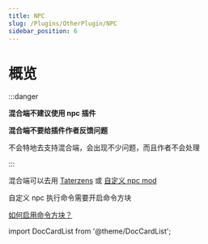 ```yaml
---
title: NPC
slug: /Plugins/OtherPlugin/NPC
sidebar_position: 6
---
```


# 概览

:::danger

**混合端不建议使用 npc 插件**

**混合端不要给插件作者反馈问题**

不会特地去支持混合端，会出现不少问题，而且作者不会处理

:::

混合端可以去用 [Taterzens](https://www.mcmod.cn/class/3837.html) 或 [自定义 npc mod](https://www.mcmod.cn/class/45.html)

自定义 npc 执行命令需要开启命令方块

[如何启用命令方块？](/docs-java/start/config-server.md#启用命令方块)

import DocCardList from '@theme/DocCardList';

<DocCardList />
